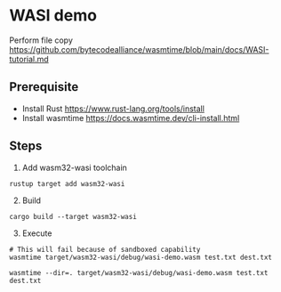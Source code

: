 # WASI demo
Perform file copy
https://github.com/bytecodealliance/wasmtime/blob/main/docs/WASI-tutorial.md

## Prerequisite
- Install Rust https://www.rust-lang.org/tools/install
- Install wasmtime https://docs.wasmtime.dev/cli-install.html

## Steps
1. Add wasm32-wasi toolchain
```
rustup target add wasm32-wasi
```

2. Build
```
cargo build --target wasm32-wasi
```

3. Execute
```
# This will fail because of sandboxed capability
wasmtime target/wasm32-wasi/debug/wasi-demo.wasm test.txt dest.txt

wasmtime --dir=. target/wasm32-wasi/debug/wasi-demo.wasm test.txt dest.txt
```
